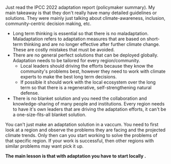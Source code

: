 Just read the IPCC 2022 adaptation report (policymaker summary). My main takeaway is that they don't really have many detailed guidelines or solutions. They were mainly just talking about climate-awareness, inclusion, community-centric decision making, etc. 

- Long term thinking is essential so that there is no maladaptation. Maladaptation refers to adaptation measures that are based on short-term thinking and are no longer effective after further climate change. These are costly mistakes that must be avoided.
- There are no general perfect solutions that can be deployed globally. Adaptation needs to be tailored for every region/community. 
	- Local leaders should driving the efforts because they know the community's problems best, however they need to work with climate experts to make the best long term decisions. 
	- If possible it should work with the local ecosystem over the long term so that there is a regenerative, self-strengthening natural defense. 
- There is no blanket solution and you need the collaboration and knowledge-sharing of many people and institutions. Every region needs to have it's own leaders that are driving the adaptation efforts, it can't be a one-size-fits-all blanket solution. 

You can't just make an adaptation solution in a vaccum. You need to first look at a region and observe the problems they are facing and the projected climate trends. Only then can you start working to solve the problems of that specific region. If your work is successful, then other regions with similar problems may want pick it up. 

**The main lesson is that with adaptation you have to start locally .** 